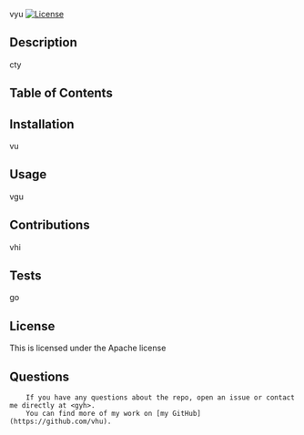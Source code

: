 
  vyu
  [![License](https://img.shields.io/badge/License-Apache%202.0-blue.svg)](https://opensource.org/licenses/Apache-2.0)
  ## Description
  cty
  ## Table of Contents

  ## Installation
  vu
  ## Usage
  vgu
  ## Contributions
  vhi
  ## Tests
  go
  ## License
  This is licensed under the Apache license
  ## Questions
		If you have any questions about the repo, open an issue or contact me directly at <gyh>.
		You can find more of my work on [my GitHub](https://github.com/vhu).